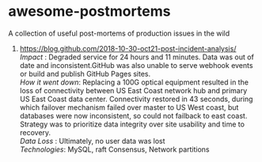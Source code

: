 # awesome-postmortems
A collection of useful post-mortems of production issues in the wild

1. https://blog.github.com/2018-10-30-oct21-post-incident-analysis/  
*Impact* : Degraded service for 24 hours and 11 minutes. Data was out of date and inconsistent.GitHub was also unable to serve webhook events or build and publish GitHub Pages sites.   
*How it went down*: Replacing a 100G optical equipment resulted in the loss of connectivity between US East Coast network hub and primary US East Coast data center. Connectivity restored in 43 seconds, during which failover mechanism failed over master to US West coast, but databases were now inconsistent, so could not failback to east coast. Strategy was to prioritize data integrity over site usability and time to recovery.  
*Data Loss* :  Ultimately, no user data was lost  
*Technologies*: MySQL, raft Consensus, Network partitions  
